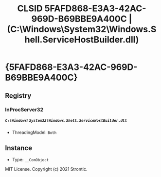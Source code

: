 ﻿---
title: "CLSID 5FAFD868-E3A3-42AC-969D-B69BBE9A400C | (C:\\Windows\\System32\\Windows.Shell.ServiceHostBuilder.dll)"
excerpt: What is COM-Object CLSID 5FAFD868-E3A3-42AC-969D-B69BBE9A400C?
---

# {5FAFD868-E3A3-42AC-969D-B69BBE9A400C}


## Registry


### InProcServer32

##### `C:\Windows\System32\Windows.Shell.ServiceHostBuilder.dll`
* ThreadingModel: `Both`

## Instance

* Type: `__ComObject`

MIT License. Copyright (c) 2021 Strontic.


